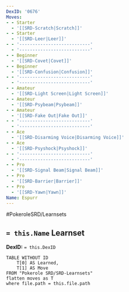```yaml
---
DexID: '0676'
Moves:
- - Starter
  - '[[SRD-Scratch|Scratch]]'
- - Starter
  - '[[SRD-Leer|Leer]]'
- - '---------------------------'
  - '---------------------------'
- - Beginner
  - '[[SRD-Covet|Covet]]'
- - Beginner
  - '[[SRD-Confusion|Confusion]]'
- - '---------------------------'
  - '---------------------------'
- - Amateur
  - '[[SRD-Light Screen|Light Screen]]'
- - Amateur
  - '[[SRD-Psybeam|Psybeam]]'
- - Amateur
  - '[[SRD-Fake Out|Fake Out]]'
- - '---------------------------'
  - '---------------------------'
- - Ace
  - '[[SRD-Disarming Voice|Disarming Voice]]'
- - Ace
  - '[[SRD-Psyshock|Psyshock]]'
- - '---------------------------'
  - '---------------------------'
- - Pro
  - '[[SRD-Signal Beam|Signal Beam]]'
- - Pro
  - '[[SRD-Barrier|Barrier]]'
- - Pro
  - '[[SRD-Yawn|Yawn]]'
Name: Espurr
---
```


#PokeroleSRD/Learnsets

## `= this.Name` Learnset

**DexID:** `= this.DexID`

```dataview
TABLE WITHOUT ID
    T[0] AS Learned,
    T[1] AS Move
FROM "Pokerole SRD/SRD-Learnsets"
flatten moves as T
where file.path = this.file.path
```
